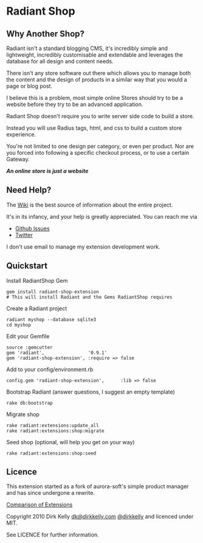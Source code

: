 # Radiant Shop

## Why Another Shop?

Radiant isn't a standard blogging CMS, it's incredibly simple and lightweight, 
incredibly customisable and extendable and leverages the database for all design 
and content needs.

There isn't any store software out there which allows you to manage both the content 
and the design of products in a similar way that you would a page or blog post.

I believe this is a problem, most simple online Stores should try to be a website
before they try to be an advanced application.

Radiant Shop doesn't require you to write server side code to build a store.

Instead you will use Radius tags, html, and css to build a custom store experience.

You're not limited to one design per category, or even per product. Nor are you forced
into following a specific checkout process, or to use a certain Gateway.

_**An online store is just a website**_

## Need Help?

The [Wiki](http://wiki.github.com/squaretalent/radiant-shop-extension "Github Wiki Page") is the best source of information
about the entire project.

It's in its infancy, and your help is greatly appreciated. You can reach me via

* [Github Issues](http://github.com/squaretalent/radiant-shop-extension/issues)
* [Twitter](http://twitter.com/dirkkelly)

I don't use email to manage my extension development work.

## Quickstart

Install RadiantShop Gem

    gem install radiant-shop-extension
    # This will install Radiant and the Gems RadiantShop requires
    
Create a Radiant project
    
    radiant myshop --database sqlite3
    cd myshop

Edit your Gemfile

    source :gemcutter
    gem 'radiant',                '0.9.1'
    gem 'radiant-shop-extension', :require => false
    
Add to your config/environment.rb

    config.gem 'radiant-shop-extension',      :lib => false
    
Bootstrap Radiant (answer questions, I suggest an empty template)

    rake db:bootstrap
    
Migrate shop

    rake radiant:extensions:update_all
    rake radiant:extensions:shop:migrate
    
Seed shop (optional, will help you get on your way)

    rake radiant:extensions:shop:seed
    
## Licence

This extension started as a fork of aurora-soft's simple product manager
and has since undergone a rewrite.

[Comparison of Extensions](http://github.com/squaretalent/radiant-shop-extension/compare/master)

Copyright 2010 Dirk Kelly [dk@dirkkelly.com](dk@dirkkelly.com) [@dirkkelly](http://twitter.com/dirkkelly) and licenced under MIT.

See LICENCE for further information.